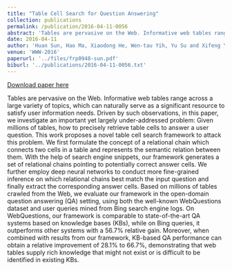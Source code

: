 ```yaml
---
title: "Table Cell Search for Question Answering"
collection: publications
permalink: /publication/2016-04-11-0056
abstract: 'Tables are pervasive on the Web. Informative web tables range across a large variety of topics, which can naturally serve as a significant resource to satisfy user information needs. Driven by such observations, in this paper, we investigate an important yet largely under-addressed problem: Given millions of tables, how to precisely retrieve table cells to answer a user question. This work proposes a novel table cell search framework to attack this problem. We first formulate the concept of a relational chain which connects two cells in a table and represents the semantic relation between them. With the help of search engine snippets, our framework generates a set of relational chains pointing to potentially correct answer cells. We further employ deep neural networks to conduct more fine-grained inference on which relational chains best match the input question and finally extract the corresponding answer cells. Based on millions of tables crawled from the Web, we evaluate our framework in the open-domain question answering (QA) setting, using both the well-known WebQuestions dataset and user queries mined from Bing search engine logs. On WebQuestions, our framework is comparable to state-of-the-art QA systems based on knowledge bases (KBs), while on Bing queries, it outperforms other systems with a 56.7% relative gain. Moreover, when combined with results from our framework, KB-based QA performance can obtain a relative improvement of 28.1% to 66.7%, demonstrating that web tables supply rich knowledge that might not exist or is difficult to be identified in existing KBs.'
date: 2016-04-11
author: 'Huan Sun, Hao Ma, Xiaodong He, Wen-tau Yih, Yu Su and Xifeng Yan'
venue: 'WWW-2016'
paperurl: '../files/frp0948-sun.pdf'
biburl: '../publications/2016-04-11-0056.txt'
---
```


<a href='../files/frp0948-sun.pdf'>Download paper here</a>

Tables are pervasive on the Web. Informative web tables range across a large variety of topics, which can naturally serve as a significant resource to satisfy user information needs. Driven by such observations, in this paper, we investigate an important yet largely under-addressed problem: Given millions of tables, how to precisely retrieve table cells to answer a user question. This work proposes a novel table cell search framework to attack this problem. We first formulate the concept of a relational chain which connects two cells in a table and represents the semantic relation between them. With the help of search engine snippets, our framework generates a set of relational chains pointing to potentially correct answer cells. We further employ deep neural networks to conduct more fine-grained inference on which relational chains best match the input question and finally extract the corresponding answer cells. Based on millions of tables crawled from the Web, we evaluate our framework in the open-domain question answering (QA) setting, using both the well-known WebQuestions dataset and user queries mined from Bing search engine logs. On WebQuestions, our framework is comparable to state-of-the-art QA systems based on knowledge bases (KBs), while on Bing queries, it outperforms other systems with a 56.7% relative gain. Moreover, when combined with results from our framework, KB-based QA performance can obtain a relative improvement of 28.1% to 66.7%, demonstrating that web tables supply rich knowledge that might not exist or is difficult to be identified in existing KBs.
